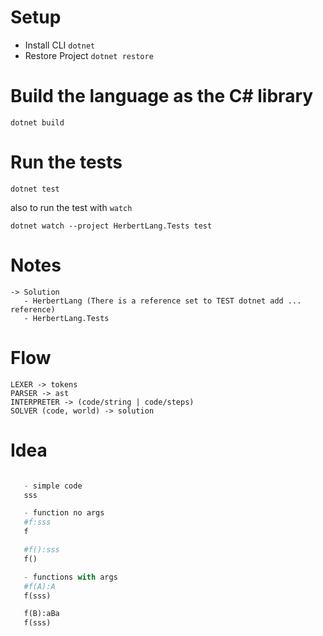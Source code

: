 # Setup

* Install CLI `dotnet` 
* Restore Project `dotnet restore`


# Build the language as the C# library

`dotnet build`


# Run the tests

`dotnet test`

also to run the test with `watch`

`dotnet watch --project HerbertLang.Tests test`


# Notes 

```
-> Solution  
   - HerbertLang (There is a reference set to TEST dotnet add ... reference)
   - HerbertLang.Tests 
```

# Flow 

```
LEXER -> tokens
PARSER -> ast
INTERPRETER -> (code/string | code/steps)
SOLVER (code, world) -> solution
```

# Idea 

```python

   - simple code
   sss

   - function no args
   #f:sss
   f

   #f():sss
   f()

   - functions with args
   #f(A):A
   f(sss)

   f(B):aBa
   f(sss)

```